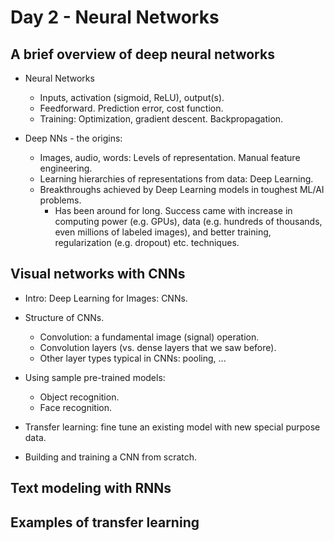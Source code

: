 # Day 2 - Neural Networks

## A brief overview of deep neural networks

+ Neural Networks
	* Inputs, activation (sigmoid, ReLU), output(s).
	* Feedforward. Prediction error, cost function.
	* Training: Optimization, gradient descent. Backpropagation.


+ Deep NNs - the origins:
	* Images, audio, words: Levels of representation. Manual feature engineering.
	* Learning hierarchies of representations from data: Deep Learning.
	* Breakthroughs achieved by Deep Learning models in toughest ML/AI problems.
		* Has been around for long. Success came with increase in computing power (e.g. GPUs), data (e.g. hundreds of thousands, even millions of labeled images), and better training, regularization (e.g. dropout) etc. techniques.
	
## Visual networks with CNNs

+ Intro: Deep Learning for Images: CNNs.

+ Structure of CNNs.
	+ Convolution: a fundamental image (signal) operation.
	+ Convolution layers (vs. dense layers that we saw before).
	+ Other layer types typical in CNNs: pooling, ...
	
+ Using sample pre-trained models:
	* Object recognition.
	* Face recognition.
	
+ Transfer learning: fine tune an existing model with new special purpose data.

+ Building and training a CNN from scratch.

## Text modeling with RNNs
## Examples of transfer learning
